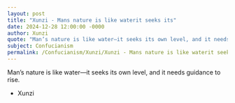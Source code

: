 ```yaml
---
layout: post
title: "Xunzi - Mans nature is like waterit seeks its"
date: 2024-12-28 12:00:00 -0000
author: Xunzi
quote: "Man’s nature is like water—it seeks its own level, and it needs guidance to rise."
subject: Confucianism
permalink: /Confucianism/Xunzi/Xunzi - Mans nature is like waterit seeks its
---
```


Man’s nature is like water—it seeks its own level, and it needs guidance to rise.

- Xunzi
